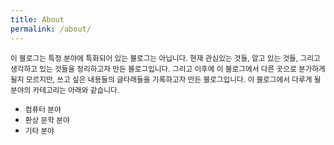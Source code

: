 ```yaml
---
title: About
permalink: /about/
---
```


<small>이 블로그는 특정 분야에 특화되어 있는 블로그는 아닙니다.
현재 관심있는 것들, 알고 있는 것들, 그리고 생각하고 있는 것들을 정리하고자 만든 블로그입니다.
그리고 이후에 이 블로그에서 다른 곳으로 분가하게 될지 모르지만, 쓰고 싶은 내용들의 글타래들을 기록하고자 만든 블로그입니다.
이 블로그에서 다루게 될 분야의 카테고리는 아래와 같습니다.</small>

- <small> 컴퓨터 분야</small>
- <small> 환상 문학 분야</small>
- <small> 기타 분야</small>
